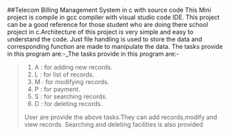 ##Telecom Billing Management System in c with source code
This Mini project is compile in gcc compiler with visual studio code IDE. This project can be a good reference for those student who are doing there school project in c.Architecture of this project is very simple and easy to understand the code. Just file handling is used to store the data and corresponding function are made to manipulate the data.
The tasks provide in this program are:-_The tasks provide in this program are:-
>1. A : for adding new records.
>2. L : for list of records.
>3. M : for modifying records.
>4. P : for payment.
>5. S : for searching records.
>6. D : for deleting records.
>
> User are provide the above tasks.They can add records,modify and view records. Searching and deleting facilities is also provided
